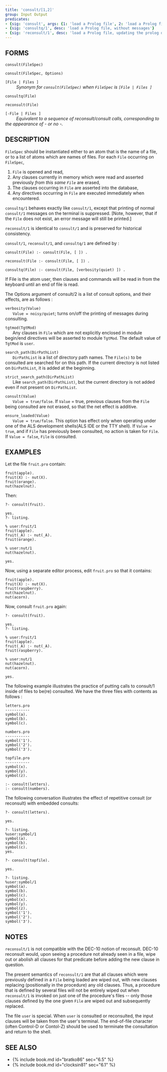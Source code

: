 ```yaml
---
title: 'consult/[1,2]'
group: Input Output
predicates:
- {sig: 'consult', args: {1: 'load a Prolog file', 2: 'load a Prolog file, with options'}}
- {sig: 'consultq/1', desc: 'load a Prolog file, without messages'}
- {sig: 'reconsult/1', desc: 'load a Prolog file, updating the prolog database'}
---
```


## FORMS
```
consult(FileSpec)

consult(FileSpec, Options)
```
`[File | Files ]`  
&nbsp;&nbsp;&nbsp;&nbsp;&nbsp;&nbsp;&nbsp;&nbsp; _Synonym for `consult(FileSpec)` when `FileSpec` is `[File | Files ]`_
```
consultq(File)

reconsult(File)
```
`[-File | Files ]`  
&nbsp;&nbsp;&nbsp;&nbsp;&nbsp;&nbsp;&nbsp;&nbsp; _Equivalent to a sequence of reconsult/consult calls, corresponding to the appearance of - or no -._

## DESCRIPTION

`FileSpec` should be instantiated either to an atom that is the name of a file, or to a list of atoms which are names of files. For each `File` occurring on `FileSpec`, 

1. `File` is opened and read, 
2. Any clauses currently in memory which were read and asserted previously _from this same `File`_ are erased, 
3. The clauses occurring in `File` are asserted into the database, 
4. Any directives occurring in `File` are executed immediately when encountered.

`consultq/1` behaves exactly like `consult/1`, except that printing of normal `consult/1` messages on the terminal is suppressed. [Note, however, that if the `File` does not exist, an error message will still be printed.]

`reconsult/1` is identical to `consult/1` and is preserved for historical consistency.

`consult/1`, `reconsult/1`, and `consultq/1` are defined by :

```
consult(File) :- consult(File, [ ]) .

reconsult(File :- consult(File, [ ]) .

consultq(File) :- consult(File, [verbosity(quiet) ]) .
```
If File is the atom user, then clauses and commands will be read in from the keyboard until an end of file is read.

The Options argument of consult/2 is a list of consult options, and their effects, are as follows :

`verbosity(Value)`
<br>&nbsp;&nbsp;&nbsp;&nbsp;&nbsp;&nbsp;`Value = noisy/quiet`; turns on/off the printing of messages during consulting.

`tgtmod(TgtMod)`
<br>&nbsp;&nbsp;&nbsp;&nbsp;&nbsp;&nbsp;Any clauses in `File` which are not explicitly enclosed in module begin/end directives will be asserted to module `TgtMod`. The default value of `TgtMod` is `user`.

`search_path(DirPathList)`
<br>&nbsp;&nbsp;&nbsp;&nbsp;&nbsp;&nbsp;`DirPathList` is a list of directory path names. The `File(s)` to be consulted are searched for on this path. If the current directory is not listed on `DirPathList`, it is added at the beginning.

`strict_search_path(DirPathList)`
<br>&nbsp;&nbsp;&nbsp;&nbsp;&nbsp;&nbsp;Like `search_path(DirPathList)`, but the current directory is not added even if not present on `DirPathList`.

`consult(Value)`
<br>&nbsp;&nbsp;&nbsp;&nbsp;&nbsp;&nbsp;`Value = true/false`. If `Value` = true, previous clauses from the `File` being consulted are not erased, so that the net effect is additive.

`ensure_loaded(Value)`
<br>&nbsp;&nbsp;&nbsp;&nbsp;&nbsp;&nbsp;`Value = true/false`. This option has effect only when operating under one of the ALS development shells(ALS IDE or the TTY shell). If `Value = true`, and if `File` has previously been consulted, no action is taken for `File`. If `Value = false`, `File` is consulted.


## EXAMPLES
Let the file `fruit.pro` contain:
```
fruit(apple).
fruit(X) :- nut(X).
fruit(orange).
nut(hazelnut).
```
Then:
```
?- consult(fruit).

yes.
?- listing.

% user:fruit/1
fruit(apple).
fruit(_A) :- nut(_A).
fruit(orange).

% user:nut/1
nut(hazelnut).

yes.
```
Now, using a separate editor process, edit `fruit.pro` so that it contains:
```
fruit(apple).
fruit(X) :- nut(X).
fruit(raspberry).
nut(hazelnut).
nut(acorn).
```
Now, consult `fruit.pro` again:
```
?- consult(fruit).

yes.
?- listing.

% user:fruit/1
fruit(apple).
fruit(_A) :- nut(_A).
fruit(raspberry).

% user:nut/1
nut(hazelnut).
nut(acorn).

yes.
```
The following example illustrates the practice of putting calls to consult/1 inside of files to be(re) consulted. We have the three files with contents as follows :
```
letters.pro
-----------
symbol(a).
symbol(b).
symbol(c).

numbers.pro
-----------
symbol('1').
symbol('2').
symbol('3').

topfile.pro
-----------
symbol(x).
symbol(y).
symbol(z).

:- consult(letters).
:- consult(numbers).
```
The following conversation illustrates the effect of repetitive consult (or reconsult) with embedded consults:

```
?- consult(letters).

yes.

?- listing.
%user:symbol/1
symbol(a).
symbol(b).
symbol(c).
yes.

?- consult(topfile).

yes.

?- listing.
%user:symbol/1
symbol(a).
symbol(b).
symbol(c).
symbol(x).
symbol(y).
symbol(z).
symbol('1').
symbol('2').
symbol('3').
```

## NOTES

`reconsult/1` is not compatible with the DEC-10 notion of reconsult. DEC-10 reconsult would, upon seeing a procedure not already seen in a file, wipe out or abolish all clauses for that predicate before adding the new clause in question.

The present semantics of `reconsult/1` are that all clauses which were previously defined in a `File` being loaded are wiped out, with new clauses replacing (positionally in the procedure) any old clauses. Thus, a procedure that is defined by several files will not be entirely wiped out when `reconsult/1` is invoked on just one of the procedure's files -- only those clauses defined by the one given `File` are wiped out and subsequently replaced.

The file `user` is special. When `user` is consulted or reconsulted, the input clauses will be taken from the user's terminal. The end-of-file character (often Control-D or Contol-Z) should be used to terminate the consultation and return to the shell.


## SEE ALSO

- {% include book.md id="bratko86"   sec="6.5" %}
- {% include book.md id="clocksin81" sec="6.1" %}
